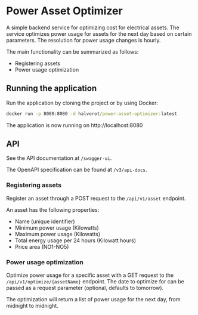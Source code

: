 # Power Asset Optimizer

A simple backend service for optimizing cost for electrical assets.
The service optimizes power usage for assets for the next day based on certain parameters.
The resolution for power usage changes is hourly.

The main functionality can be summarized as follows:

- Registering assets
- Power usage optimization

## Running the application

Run the application by cloning the project or by using Docker:

```cmd
docker run -p 8080:8080 -d halvorot/power-asset-optimizer:latest
```

The application is now running on http://localhost:8080

## API

See the API documentation at `/swagger-ui`.

The OpenAPI specification can be found at `/v3/api-docs`.

### Registering assets

Register an asset through a POST request to the `/api/v1/asset` endpoint.

An asset has the following properties:

- Name (unique identifier)
- Minimum power usage (Kilowatts)
- Maximum power usage (Kilowatts)
- Total energy usage per 24 hours (Kilowatt hours)
- Price area (NO1-NO5)

### Power usage optimization

Optimize power usage for a specific asset with a GET request to the `/api/v1/optimize/{assetName}`
endpoint. The date to optimize for can be passed as a request parameter (optional, defaults to
tomorrow).

The optimization will return a list of power usage for the next day, from midnight to midnight.

